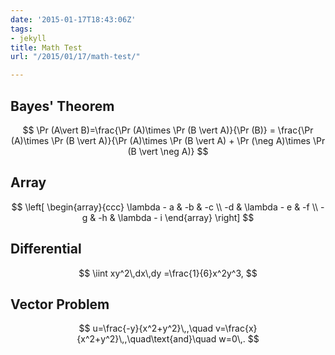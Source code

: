 ```yaml
---
date: '2015-01-17T18:43:06Z'
tags:
- jekyll
title: Math Test
url: "/2015/01/17/math-test/"

---
```

## Bayes' Theorem ##

$$ \Pr (A\vert B)=\frac{\Pr (A)\times \Pr (B \vert A)}{\Pr (B)}  = \frac{\Pr (A)\times \Pr (B \vert A)}{\Pr (A)\times \Pr (B \vert A) + \Pr (\neg A)\times \Pr (B \vert \neg A)} $$

## Array ##

$$ \left[ \begin{array}{ccc}
\lambda - a & -b & -c \\
-d & \lambda - e & -f \\
-g & -h & \lambda - i 
\end{array} 
\right] $$

## Differential ##



$$
	\iint xy^2\,dx\,dy 
	=\frac{1}{6}x^2y^3,
$$

## Vector Problem ##

$$
u=\frac{-y}{x^2+y^2}\,,\quad
	v=\frac{x}{x^2+y^2}\,,\quad\text{and}\quad
	w=0\,.
$$
